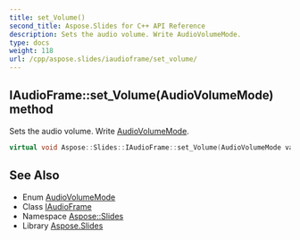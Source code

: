 ```yaml
---
title: set_Volume()
second_title: Aspose.Slides for C++ API Reference
description: Sets the audio volume. Write AudioVolumeMode.
type: docs
weight: 118
url: /cpp/aspose.slides/iaudioframe/set_volume/
---
```

## IAudioFrame::set_Volume(AudioVolumeMode) method


Sets the audio volume. Write [AudioVolumeMode](../../audiovolumemode/).

```cpp
virtual void Aspose::Slides::IAudioFrame::set_Volume(AudioVolumeMode value)=0
```

## See Also

* Enum [AudioVolumeMode](../audiovolumemode/)
* Class [IAudioFrame](./)
* Namespace [Aspose::Slides](../)
* Library [Aspose.Slides](../../)